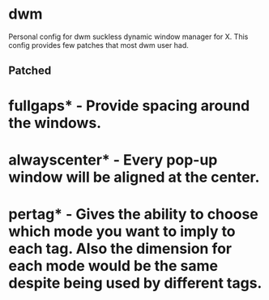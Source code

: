 # dwm
 Personal config for dwm suckless dynamic window manager for X. This config provides few patches that most dwm user had.

## Patched ##

# fullgaps* - Provide spacing around the windows.
# alwayscenter* - Every pop-up window will be aligned at the center.
# pertag*  - Gives the ability to choose which mode you want to imply to each tag. Also the dimension for each mode would be the same despite being used by different tags.


